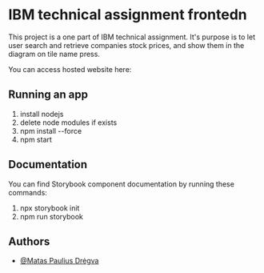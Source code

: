 # IBM technical assignment frontedn

This project is a one part of IBM technical assignment. 
It's purpose is to let user search and retrieve companies stock prices, and
show them in the diagram on tile name press.

You can access hosted website here: 

## Running an app

1. install nodejs
2. delete node modules if exists
3. npm install --force
4. npm start

## Documentation

You can find Storybook component documentation by running these commands: 

1. npx storybook init
2. npm run storybook

## Authors
- [@Matas Paulius Drėgva](https://github.com/Jok3r182)
